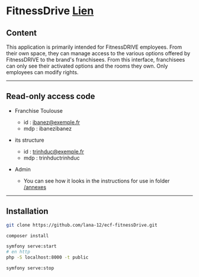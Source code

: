 # FitnessDrive [Lien](https://fitnessdrive.fly.dev/)

## Content
This application is primarily intended for FitnessDRIVE employees. From their own space, they can manage access to the various options offered by FitnessDRIVE to the brand's franchisees. From this interface, franchisees can only see their activated options and the rooms they own. Only employees can modify rights.

---
## Read-only access code
- Franchise Toulouse 
    - id  : ibanez@exemple.fr
    - mdp : ibanezibanez

- its structure 
    - id  : trinhduc@exemple.fr
    - mdp : trinhductrinhduc

- Admin
    - You can see how it looks in the instructions for use in folder [/annexes](https://github.com/lana-12/ecf-fitnessDrive/blob/main/annexes/Mode%20d%20Emploi.pdf)
---

## Installation


``` bash
git clone https://github.com/lana-12/ecf-fitnessDrive.git

composer install

symfony serve:start
# en http
php -S localhost:8000 -t public

symfony serve:stop


```



